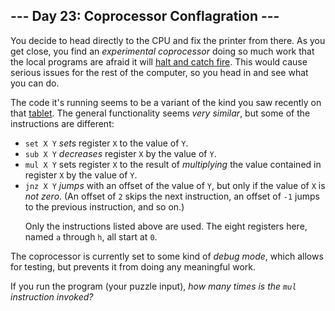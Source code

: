 <h2>--- Day 23: Coprocessor Conflagration ---</h2><p>You decide to head directly to the CPU and fix the printer from there. As you get close, you find an <em>experimental coprocessor</em> doing so much work that the local programs are afraid it will <a href="https://en.wikipedia.org/wiki/Halt_and_Catch_Fire">halt and catch fire</a>. This would cause serious issues for the rest of the computer, so you head in and see what you can do.</p>
<p>The code it's running seems to be a variant of the kind you saw recently on that <a href="https://github.com/cedmax/advent-of-code/tree/main/2017/18">tablet</a>. The general functionality seems <em>very similar</em>, but some of the instructions are different:</p>
<ul>
<li><code>set X Y</code> <em>sets</em> register <code>X</code> to the value of <code>Y</code>.</li>
<li><code>sub X Y</code> <em>decreases</em> register <code>X</code> by the value of <code>Y</code>.</li>
<li><code>mul X Y</code> sets register <code>X</code> to the result of <em>multiplying</em> the value contained in register <code>X</code> by the value of <code>Y</code>.</li>
<li><code>jnz X Y</code> <em>jumps</em> with an offset of the value of <code>Y</code>, but only if the value of <code>X</code> is <em>not zero</em>. (An offset of <code>2</code> skips the next instruction, an offset of <code>-1</code> jumps to the previous instruction, and so on.)</li>
<p>Only the instructions listed above are used. The eight registers here, named <code>a</code> through <code>h</code>, all start at <code>0</code>.</p>
</ul>
<p>The coprocessor is currently set to some kind of <em>debug mode</em>, which allows for testing, but prevents it from doing any meaningful work.</p>
<p>If you run the program (your puzzle input), <em>how many times is the <code>mul</code> instruction invoked?</em></p>
